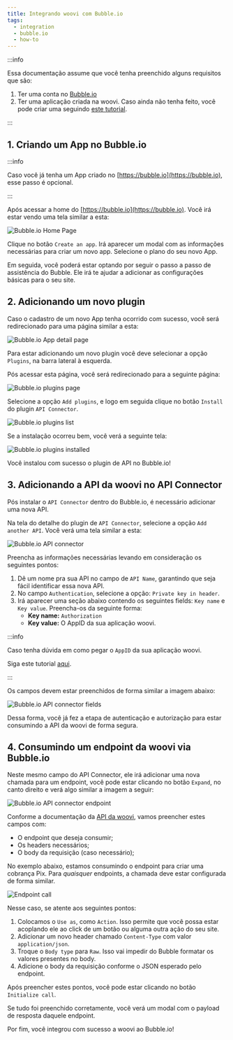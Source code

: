 ```yaml
---
title: Integrando woovi com Bubble.io
tags:
  - integration
  - bubble.io
  - how-to
---
```


:::info

Essa documentação assume que você tenha preenchido alguns requisitos que são:

1. Ter uma conta no [Bubble.io](https://bubble.io)
2. Ter uma aplicação criada na woovi. Caso ainda não tenha feito, você pode criar uma seguindo [este tutorial](../apis/getting-started-api.md).

:::

## 1. Criando um App no Bubble.io

:::info

Caso você já tenha um App criado no [https://bubble.io](https://bubble.io), esse passo é opcional.

:::

Após acessar a home do [https://bubble.io](https://bubble.io). Você irá estar vendo uma tela similar a esta:

![Bubble.io Home Page](./__assets__/bubbleio-home-page.png)

Clique no botão `Create an app`. Irá aparecer um modal com as informações necessárias para criar um novo app. Selecione o plano do seu novo App.

Em seguida, você poderá estar optando por seguir o passo a passo de assistência do Bubble. Ele irá te ajudar a adicionar as configurações básicas para o seu site.

## 2. Adicionando um novo plugin

Caso o cadastro de um novo App tenha ocorrido com sucesso, você será redirecionado para uma página similar a esta:

![Bubble.io App detail page](./__assets__/bubbleio-app-page.png)

Para estar adicionando um novo plugin você deve selecionar a opção `Plugins`, na barra lateral à esquerda.

Pós acessar esta página, você será redirecionado para a seguinte página:

![Bubble.io plugins page](./__assets__/bubbleio-plugins-page.png)

Selecione a opção `Add plugins`, e logo em seguida clique no botão `Install` do plugin `API Connector`.

![Bubble.io plugins list](./__assets__/bubbleio-plugins-list.png)

Se a instalação ocorreu bem, você verá a seguinte tela:

![Bubble.io plugins installed](./__assets__/bubbleio-plugins-installed.png)

Você instalou com sucesso o plugin de API no Bubble.io!

## 3. Adicionando a API da woovi no API Connector

Pós instalar o `API Connector` dentro do Bubble.io, é necessário adicionar uma nova API.

Na tela do detalhe do plugin de `API Connector`, selecione a opção `Add another API`. Você verá uma tela similar a esta:

![Bubble.io API connector](./__assets__/bubbleio-api-connector-api.png)

Preencha as informações necessárias levando em consideração os seguintes pontos:

1. Dê um nome pra sua API no campo de `API Name`, garantindo que seja fácil identificar essa nova API.
2. No campo `Authentication`, selecione a opção: `Private key in header`.
3. Irá aparecer uma seção abaixo contendo os seguintes fields: `Key name` e `Key value`. Preencha-os da seguinte forma:
   - **Key name:** `Authorization`
   - **Key value:** O AppID da sua aplicação woovi.

:::info

Caso tenha dúvida em como pegar o `AppID` da sua aplicação woovi.

Siga este tutorial [aqui](../apis/getting-started-api.md).

:::

Os campos devem estar preenchidos de forma similar a imagem abaixo:

![Bubble.io API connector fields](./__assets__/bubbleio-api-connector-fields.png)

Dessa forma, você já fez a etapa de autenticação e autorização para estar consumindo a API da woovi de forma segura.

## 4. Consumindo um endpoint da woovi via Bubble.io

Neste mesmo campo do API Connector, ele irá adicionar uma nova chamada para um endpoint, você pode estar clicando no botão `Expand`, no canto direito e verá algo similar a imagem a seguir:

![Bubble.io API connector endpoint](./__assets__/bubbleio-api-connector-endpoint.png)

Conforme a documentação da [API da woovi](https://developers.woovi.com.br/api), vamos preencher estes campos com:

- O endpoint que deseja consumir;
- Os headers necessários;
- O body da requisição (caso necessário);

No exemplo abaixo, estamos consumindo o endpoint para criar uma cobrança Pix. Para _quaisquer_ endpoints, a chamada deve estar configurada de forma similar.

![Endpoint call](./__assets__/bubbleio-api-connector-endpoint-call.png)

Nesse caso, se atente aos seguintes pontos:

1. Colocamos o `Use as`, como `Action`. Isso permite que você possa estar acoplando ele ao click de um botão ou alguma outra ação do seu site.
2. Adicionar um novo header chamado `Content-Type` com valor `application/json`.
3. Troque o `Body type` para `Raw`. Isso vai impedir do Bubble formatar os valores presentes no body.
4. Adicione o body da requisição conforme o JSON esperado pelo endpoint.

Após preencher estes pontos, você pode estar clicando no botão `Initialize call`.

Se tudo foi preenchido corretamente, você verá um modal com o payload de resposta daquele endpoint.

Por fim, você integrou com sucesso a woovi ao Bubble.io!
